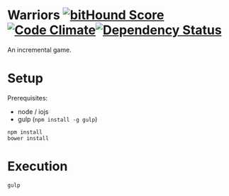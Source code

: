 # Warriors [![bitHound Score](https://www.bithound.io/github/kellyirc/Warriors/badges/score.svg)](https://www.bithound.io/github/kellyirc/Warriors) [![Code Climate](https://codeclimate.com/github/kellyirc/Warriors/badges/gpa.svg)](https://codeclimate.com/github/kellyirc/Warriors)[![Dependency Status](https://gemnasium.com/kellyirc/Warriors.svg)](https://gemnasium.com/kellyirc/Warriors)
An incremental game.

Setup
=====

Prerequisites:
* node / iojs
* gulp (`npm install -g gulp`)

```
npm install
bower install
```

Execution
=========
`gulp`

